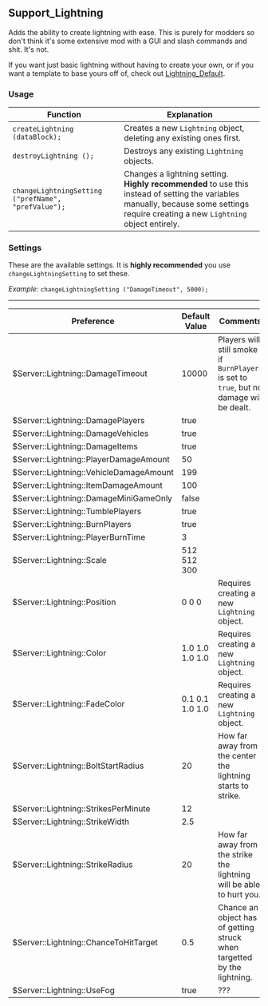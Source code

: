 
## Support_Lightning

Adds the ability to create lightning with ease.  This is purely for modders so don't think it's some extensive mod with a GUI and slash commands and shit.  It's not.

If you want just basic lightning without having to create your own, or if you want a template to base yours off of, check out [Lightning_Default](https://github.com/electrk/Lightning_Default).


### Usage

| Function | Explanation |
|----------|-------------|
| `createLightning (dataBlock);` | Creates a new `Lightning` object, deleting any existing ones first. |
| `destroyLightning ();` | Destroys any existing `Lightning` objects. |
| `changeLightningSetting ("prefName", "prefValue");` | Changes a lightning setting.  **Highly recommended** to use this instead of setting the variables manually, because some settings require creating a new `Lightning` object entirely. |


### Settings

These are the available settings.  It is **highly recommended** you use `changeLightningSetting` to set these.

*Example:*  `changeLightningSetting ("DamageTimeout", 5000);`

---

| Preference | Default Value | Comments |
|------------|---------------|----------|
| $Server::Lightning::DamageTimeout | 10000 | Players will still smoke if `BurnPlayers` is set to `true`, but no damage will be dealt. |
| $Server::Lightning::DamagePlayers | true |  |
| $Server::Lightning::DamageVehicles | true |  |
| $Server::Lightning::DamageItems | true |  |
| $Server::Lightning::PlayerDamageAmount | 50 |  |
| $Server::Lightning::VehicleDamageAmount | 199 |  |
| $Server::Lightning::ItemDamageAmount | 100 |  |
| $Server::Lightning::DamageMiniGameOnly | false |  |
| $Server::Lightning::TumblePlayers | true |  |
| $Server::Lightning::BurnPlayers | true |  |
| $Server::Lightning::PlayerBurnTime | 3 |  |
| $Server::Lightning::Scale | 512 512 300 |  |
| $Server::Lightning::Position | 0 0 0 | Requires creating a new `Lightning` object. |
| $Server::Lightning::Color | 1.0 1.0 1.0 1.0 | Requires creating a new `Lightning` object. |
| $Server::Lightning::FadeColor | 0.1 0.1 1.0 1.0 | Requires creating a new `Lightning` object. |
| $Server::Lightning::BoltStartRadius | 20 | How far away from the center the lightning starts to strike. |
| $Server::Lightning::StrikesPerMinute | 12 |
| $Server::Lightning::StrikeWidth | 2.5 |
| $Server::Lightning::StrikeRadius | 20 | How far away from the strike the lightning will be able to hurt you. |
| $Server::Lightning::ChanceToHitTarget | 0.5 | Chance an object has of getting struck when targetted by the lightning. |
| $Server::Lightning::UseFog | true | ??? |
